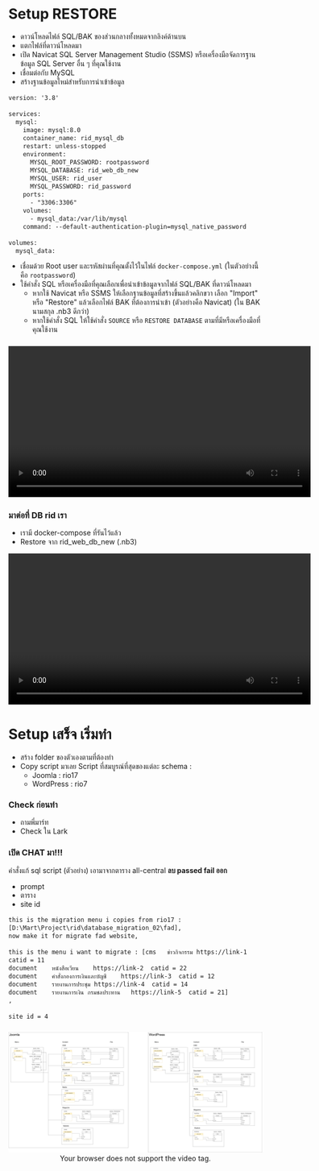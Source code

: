 # Setup RESTORE

- ดาวน์โหลดไฟล์ SQL/BAK ของส่วนกลางทั้งหมดจากลิงค์ด้านบน
- แตกไฟล์ที่ดาวน์โหลดมา
- เปิด Navicat SQL Server Management Studio (SSMS) หรือเครื่องมือจัดการฐานข้อมูล SQL Server อื่น ๆ ที่คุณใช้งาน
- เชื่อมต่อกับ MySQL
- สร้างฐานข้อมูลใหม่สำหรับการนำเข้าข้อมูล

```docker-compose
version: '3.8'

services:
  mysql:
    image: mysql:8.0
    container_name: rid_mysql_db
    restart: unless-stopped
    environment:
      MYSQL_ROOT_PASSWORD: rootpassword
      MYSQL_DATABASE: rid_web_db_new
      MYSQL_USER: rid_user
      MYSQL_PASSWORD: rid_password
    ports:
      - "3306:3306"
    volumes:
      - mysql_data:/var/lib/mysql
    command: --default-authentication-plugin=mysql_native_password

volumes:
  mysql_data:
```

- เชื่อมด้วย Root user และรหัสผ่านที่คุณตั้งไว้ในไฟล์ `docker-compose.yml` (ในตัวอย่างนี้คือ `rootpassword`)
- ใช้คำสั่ง SQL หรือเครื่องมือที่คุณเลือกเพื่อนำเข้าข้อมูลจากไฟล์ SQL/BAK ที่ดาวน์โหลดมา
  - หากใช้ Navicat หรือ SSMS ให้เลือกฐานข้อมูลที่สร้างขึ้นแล้วคลิกขวา เลือก "Import" หรือ "Restore" แล้วเลือกไฟล์ BAK ที่ต้องการนำเข้า (ตัวอย่างคือ Navicat) (ใน BAK นามสกุล .nb3 ดีกว่า)
  - หากใช้คำสั่ง SQL ให้ใช้คำสั่ง `SOURCE` หรือ `RESTORE DATABASE` ตามที่มีหรือเครื่องมือที่คุณใช้งาน

<div align="center">
  <video src="vdo/restoreDB.mp4" controls width="600" style="margin-top: 10px;">
    Your browser does not support the video tag.
  </video>
</div>

### มาต่อที่ DB rid เรา

- เรามี docker-compose ที่รันไว้แล้ว
- Restore จาก rid_web_db_new (.nb3)

<div align="center">
<video src="vdo/rid-new.mp4" controls width="600">
  Your browser does not support the video tag.
</video>
</div>

# Setup เสร็จ เริ่มทำ

- สร้าง folder ของตัวเองตามที่ต้องทำ
- Copy script มาเลย Script ที่สมบูรณ์ที่สุดของแต่ละ schema :
  - Joomla : rio17
  - WordPress : rio7
### Check ก่อนทำ
  - ถามพี่มาร์ท
  - Check ใน Lark

### เปิด CHAT มา!!!
คำสั่งแก้ sql script (ตัวอย่าง) เอามาจากตาราง all-central **ลบ passed fail ออก**
- prompt
- ตาราง
- site id

```text
this is the migration menu i copies from rio17 : [D:\Mart\Project\rid\database_migration_02\fad],
now make it for migrate fad website,

this is the menu i want to migrate : [cms	ข่าวกิจกรรม	https://link-1	catid = 11
document	หนังสือเวียน	https://link-2	catid = 22
document	คำสั่งกองการเงินและบัญชี	https://link-3	catid = 12
document	รายงานการประชุม	https://link-4	catid = 14
document	รายงานการเงิน กรมชลประทาน	https://link-5	catid = 21]
, 

site id = 4
```

<div align="center">
  <img src="img/diagram.png" controls style="margin-top: 10px;">
    Your browser does not support the video tag.
  </img>
</div>
